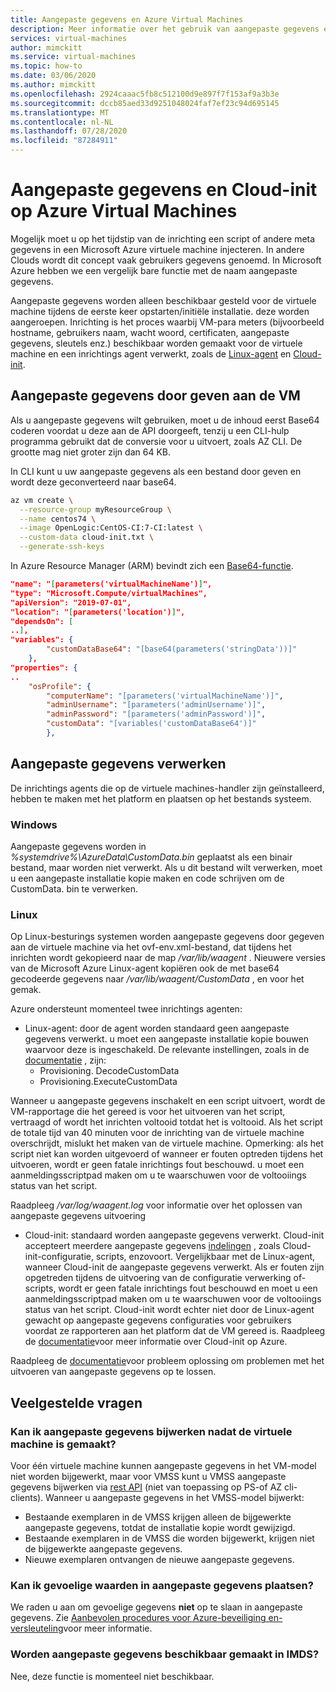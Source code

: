 ```yaml
---
title: Aangepaste gegevens en Azure Virtual Machines
description: Meer informatie over het gebruik van aangepaste gegevens en Cloud-init op Azure Virtual Machines
services: virtual-machines
author: mimckitt
ms.service: virtual-machines
ms.topic: how-to
ms.date: 03/06/2020
ms.author: mimckitt
ms.openlocfilehash: 2924caaac5fb8c512100d9e897f7f153af9a3b3e
ms.sourcegitcommit: dccb85aed33d9251048024faf7ef23c94d695145
ms.translationtype: MT
ms.contentlocale: nl-NL
ms.lasthandoff: 07/28/2020
ms.locfileid: "87284911"
---
```

# <a name="custom-data-and-cloud-init-on-azure-virtual-machines"></a>Aangepaste gegevens en Cloud-init op Azure Virtual Machines

Mogelijk moet u op het tijdstip van de inrichting een script of andere meta gegevens in een Microsoft Azure virtuele machine injecteren.  In andere Clouds wordt dit concept vaak gebruikers gegevens genoemd.  In Microsoft Azure hebben we een vergelijk bare functie met de naam aangepaste gegevens. 

Aangepaste gegevens worden alleen beschikbaar gesteld voor de virtuele machine tijdens de eerste keer opstarten/initiële installatie. deze worden aangeroepen. Inrichting is het proces waarbij VM-para meters (bijvoorbeeld hostname, gebruikers naam, wacht woord, certificaten, aangepaste gegevens, sleutels enz.) beschikbaar worden gemaakt voor de virtuele machine en een inrichtings agent verwerkt, zoals de [Linux-agent](./extensions/agent-linux.md) en [Cloud-init](./linux/using-cloud-init.md#troubleshooting-cloud-init). 


## <a name="passing-custom-data-to-the-vm"></a>Aangepaste gegevens door geven aan de VM
Als u aangepaste gegevens wilt gebruiken, moet u de inhoud eerst Base64 coderen voordat u deze aan de API doorgeeft, tenzij u een CLI-hulp programma gebruikt dat de conversie voor u uitvoert, zoals AZ CLI. De grootte mag niet groter zijn dan 64 KB.

In CLI kunt u uw aangepaste gegevens als een bestand door geven en wordt deze geconverteerd naar base64.
```bash
az vm create \
  --resource-group myResourceGroup \
  --name centos74 \
  --image OpenLogic:CentOS-CI:7-CI:latest \
  --custom-data cloud-init.txt \
  --generate-ssh-keys
```

In Azure Resource Manager (ARM) bevindt zich een [Base64-functie](../azure-resource-manager/templates/template-functions-string.md#base64).

```json
"name": "[parameters('virtualMachineName')]",
"type": "Microsoft.Compute/virtualMachines",
"apiVersion": "2019-07-01",
"location": "[parameters('location')]",
"dependsOn": [
..],
"variables": {
        "customDataBase64": "[base64(parameters('stringData'))]"
    },
"properties": {
..
    "osProfile": {
        "computerName": "[parameters('virtualMachineName')]",
        "adminUsername": "[parameters('adminUsername')]",
        "adminPassword": "[parameters('adminPassword')]",
        "customData": "[variables('customDataBase64')]"
        },
```

## <a name="processing-custom-data"></a>Aangepaste gegevens verwerken
De inrichtings agents die op de virtuele machines-handler zijn geïnstalleerd, hebben te maken met het platform en plaatsen op het bestands systeem. 

### <a name="windows"></a>Windows
Aangepaste gegevens worden in *%systemdrive%\AzureData\CustomData.bin* geplaatst als een binair bestand, maar worden niet verwerkt. Als u dit bestand wilt verwerken, moet u een aangepaste installatie kopie maken en code schrijven om de CustomData. bin te verwerken.

### <a name="linux"></a>Linux  
Op Linux-besturings systemen worden aangepaste gegevens door gegeven aan de virtuele machine via het ovf-env.xml-bestand, dat tijdens het inrichten wordt gekopieerd naar de map */var/lib/waagent* .  Nieuwere versies van de Microsoft Azure Linux-agent kopiëren ook de met base64 gecodeerde gegevens naar */var/lib/waagent/CustomData* , en voor het gemak.

Azure ondersteunt momenteel twee inrichtings agenten:
* Linux-agent: door de agent worden standaard geen aangepaste gegevens verwerkt. u moet een aangepaste installatie kopie bouwen waarvoor deze is ingeschakeld. De relevante instellingen, zoals in de [documentatie](https://github.com/Azure/WALinuxAgent#configuration) , zijn:
    * Provisioning. DecodeCustomData
    * Provisioning.ExecuteCustomData

Wanneer u aangepaste gegevens inschakelt en een script uitvoert, wordt de VM-rapportage die het gereed is voor het uitvoeren van het script, vertraagd of wordt het inrichten voltooid totdat het is voltooid. Als het script de totale tijd van 40 minuten voor de inrichting van de virtuele machine overschrijdt, mislukt het maken van de virtuele machine. Opmerking: als het script niet kan worden uitgevoerd of wanneer er fouten optreden tijdens het uitvoeren, wordt er geen fatale inrichtings fout beschouwd. u moet een aanmeldingsscriptpad maken om u te waarschuwen voor de voltooiings status van het script.

Raadpleeg */var/log/waagent.log* voor informatie over het oplossen van aangepaste gegevens uitvoering

* Cloud-init: standaard worden aangepaste gegevens verwerkt. Cloud-init accepteert meerdere aangepaste gegevens [indelingen](https://cloudinit.readthedocs.io/en/latest/topics/format.html) , zoals Cloud-init-configuratie, scripts, enzovoort. Vergelijkbaar met de Linux-agent, wanneer Cloud-init de aangepaste gegevens verwerkt. Als er fouten zijn opgetreden tijdens de uitvoering van de configuratie verwerking of-scripts, wordt er geen fatale inrichtings fout beschouwd en moet u een aanmeldingsscriptpad maken om u te waarschuwen voor de voltooiings status van het script. Cloud-init wordt echter niet door de Linux-agent gewacht op aangepaste gegevens configuraties voor gebruikers voordat ze rapporteren aan het platform dat de VM gereed is. Raadpleeg de [documentatie](./linux/using-cloud-init.md)voor meer informatie over Cloud-init op Azure.


Raadpleeg de [documentatie](./linux/using-cloud-init.md#troubleshooting-cloud-init)voor probleem oplossing om problemen met het uitvoeren van aangepaste gegevens op te lossen.


## <a name="faq"></a>Veelgestelde vragen
### <a name="can-i-update-custom-data-after-the-vm-has-been-created"></a>Kan ik aangepaste gegevens bijwerken nadat de virtuele machine is gemaakt?
Voor één virtuele machine kunnen aangepaste gegevens in het VM-model niet worden bijgewerkt, maar voor VMSS kunt u VMSS aangepaste gegevens bijwerken via [rest API](/rest/api/compute/virtualmachinescalesets/update) (niet van toepassing op PS-of AZ cli-clients). Wanneer u aangepaste gegevens in het VMSS-model bijwerkt:
* Bestaande exemplaren in de VMSS krijgen alleen de bijgewerkte aangepaste gegevens, totdat de installatie kopie wordt gewijzigd.
* Bestaande exemplaren in de VMSS die worden bijgewerkt, krijgen niet de bijgewerkte aangepaste gegevens.
* Nieuwe exemplaren ontvangen de nieuwe aangepaste gegevens.

### <a name="can-i-place-sensitive-values-in-custom-data"></a>Kan ik gevoelige waarden in aangepaste gegevens plaatsen?
We raden u aan om gevoelige gegevens **niet** op te slaan in aangepaste gegevens. Zie [Aanbevolen procedures voor Azure-beveiliging en-versleuteling](../security/fundamentals/data-encryption-best-practices.md)voor meer informatie.


### <a name="is-custom-data-made-available-in-imds"></a>Worden aangepaste gegevens beschikbaar gemaakt in IMDS?
Nee, deze functie is momenteel niet beschikbaar.
